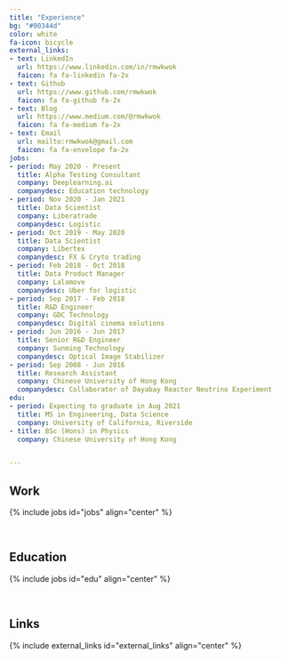 ```yaml
---
title: "Experience"
bg: "#00344d"
color: white
fa-icon: bicycle
external_links:
- text: LinkedIn
  url: https://www.linkedin.com/in/rmwkwok
  faicon: fa fa-linkedin fa-2x
- text: Github
  url: https://www.github.com/rmwkwok
  faicon: fa fa-github fa-2x
- text: Blog
  url: https://www.medium.com/@rmwkwok
  faicon: fa fa-medium fa-2x
- text: Email
  url: mailto:rmwkwok@gmail.com
  faicon: fa fa-envelope fa-2x
jobs:
- period: May 2020 - Present
  title: Alpha Testing Consultant
  company: Deeplearning.ai
  companydesc: Education technology
- period: Nov 2020 - Jan 2021
  title: Data Scientist
  company: Liberatrade
  companydesc: Logistic
- period: Oct 2019 - May 2020
  title: Data Scientist
  company: Libertex
  companydesc: FX & Cryto trading
- period: Feb 2018 - Oct 2018
  title: Data Product Manager
  company: Lalamove
  companydesc: Uber for logistic
- period: Sep 2017 - Feb 2018
  title: R&D Engineer
  company: GDC Technology
  companydesc: Digital cinema solutions
- period: Jun 2016 - Jun 2017
  title: Senior R&D Engineer
  company: Sunming Technology
  companydesc: Optical Image Stabilizer
- period: Sep 2008 - Jun 2016
  title: Research Assistant
  company: Chinese University of Hong Kong
  companydesc: Collaborator of Dayabay Reactor Neutrino Experiment
edu:
- period: Expecting to graduate in Aug 2021
  title: MS in Engineering, Data Science
  company: University of California, Riverside
- title: BSc (Hons) in Physics
  company: Chinese University of Hong Kong


---
```


## Work
{% include jobs id="jobs" align="center" %}

<br>

## Education
{% include jobs id="edu" align="center" %}

<br> 

## Links
{% include external_links id="external_links" align="center" %}
